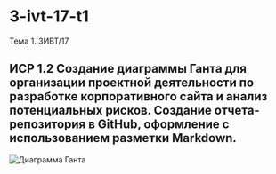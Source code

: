 # 3-ivt-17-t1
Тема 1. 3ИВТ/17

## ИСР 1.2 Создание диаграммы Ганта для организации проектной деятельности по разработке корпоративного сайта и анализ потенциальных рисков. Создание отчета-репозитория в GitHub, оформление с использованием разметки Markdown.

![Диаграмма Ганта](https://drive.google.com/file/d/1JgxxnDjIy-p0_cnGEfQYhJWIMhSRSJ-Y/view?usp=sharing)
